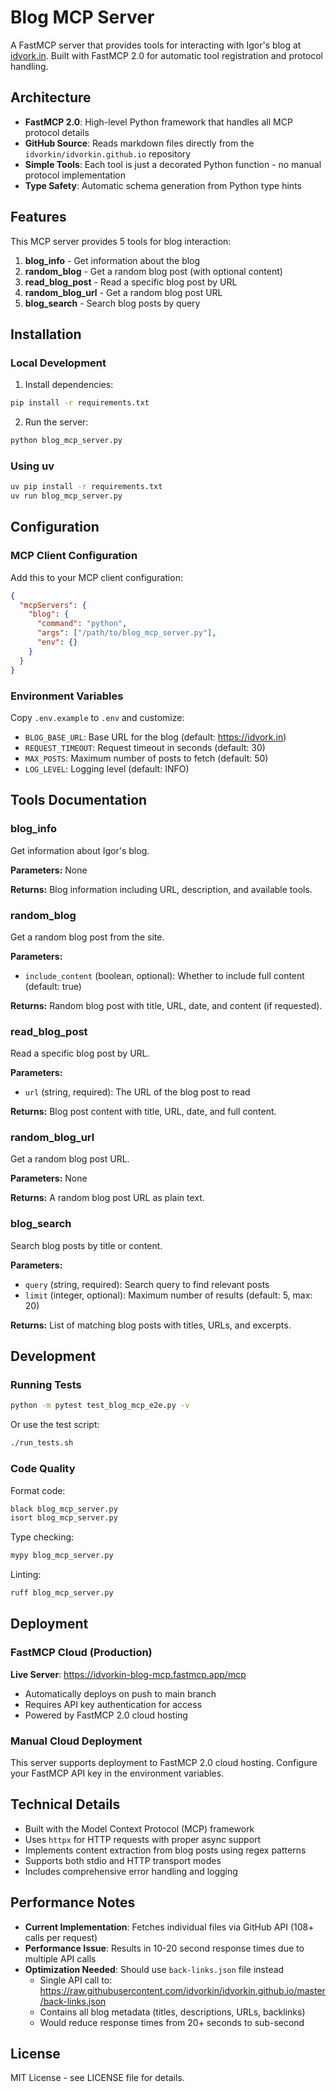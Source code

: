# Blog MCP Server

A FastMCP server that provides tools for interacting with Igor's blog at [idvork.in](https://idvork.in). Built with FastMCP 2.0 for automatic tool registration and protocol handling.

## Architecture

- **FastMCP 2.0**: High-level Python framework that handles all MCP protocol details
- **GitHub Source**: Reads markdown files directly from the `idvorkin/idvorkin.github.io` repository
- **Simple Tools**: Each tool is just a decorated Python function - no manual protocol implementation
- **Type Safety**: Automatic schema generation from Python type hints

## Features

This MCP server provides 5 tools for blog interaction:

1. **blog_info** - Get information about the blog
2. **random_blog** - Get a random blog post (with optional content)
3. **read_blog_post** - Read a specific blog post by URL
4. **random_blog_url** - Get a random blog post URL
5. **blog_search** - Search blog posts by query

## Installation

### Local Development

1. Install dependencies:

```bash
pip install -r requirements.txt
```

2. Run the server:

```bash
python blog_mcp_server.py
```

### Using uv

```bash
uv pip install -r requirements.txt
uv run blog_mcp_server.py
```

## Configuration

### MCP Client Configuration

Add this to your MCP client configuration:

```json
{
  "mcpServers": {
    "blog": {
      "command": "python",
      "args": ["/path/to/blog_mcp_server.py"],
      "env": {}
    }
  }
}
```

### Environment Variables

Copy `.env.example` to `.env` and customize:

- `BLOG_BASE_URL`: Base URL for the blog (default: https://idvork.in)
- `REQUEST_TIMEOUT`: Request timeout in seconds (default: 30)
- `MAX_POSTS`: Maximum number of posts to fetch (default: 50)
- `LOG_LEVEL`: Logging level (default: INFO)

## Tools Documentation

### blog_info

Get information about Igor's blog.

**Parameters:** None

**Returns:** Blog information including URL, description, and available tools.

### random_blog

Get a random blog post from the site.

**Parameters:**

- `include_content` (boolean, optional): Whether to include full content (default: true)

**Returns:** Random blog post with title, URL, date, and content (if requested).

### read_blog_post

Read a specific blog post by URL.

**Parameters:**

- `url` (string, required): The URL of the blog post to read

**Returns:** Blog post content with title, URL, date, and full content.

### random_blog_url

Get a random blog post URL.

**Parameters:** None

**Returns:** A random blog post URL as plain text.

### blog_search

Search blog posts by title or content.

**Parameters:**

- `query` (string, required): Search query to find relevant posts
- `limit` (integer, optional): Maximum number of results (default: 5, max: 20)

**Returns:** List of matching blog posts with titles, URLs, and excerpts.

## Development

### Running Tests

```bash
python -m pytest test_blog_mcp_e2e.py -v
```

Or use the test script:

```bash
./run_tests.sh
```

### Code Quality

Format code:

```bash
black blog_mcp_server.py
isort blog_mcp_server.py
```

Type checking:

```bash
mypy blog_mcp_server.py
```

Linting:

```bash
ruff blog_mcp_server.py
```

## Deployment

### FastMCP Cloud (Production)

**Live Server**: https://idvorkin-blog-mcp.fastmcp.app/mcp

- Automatically deploys on push to main branch
- Requires API key authentication for access
- Powered by FastMCP 2.0 cloud hosting

### Manual Cloud Deployment

This server supports deployment to FastMCP 2.0 cloud hosting. Configure your FastMCP API key in the environment variables.

## Technical Details

- Built with the Model Context Protocol (MCP) framework
- Uses `httpx` for HTTP requests with proper async support
- Implements content extraction from blog posts using regex patterns
- Supports both stdio and HTTP transport modes
- Includes comprehensive error handling and logging

## Performance Notes

- **Current Implementation**: Fetches individual files via GitHub API (108+ calls per request)
- **Performance Issue**: Results in 10-20 second response times due to multiple API calls
- **Optimization Needed**: Should use `back-links.json` file instead
  - Single API call to: https://raw.githubusercontent.com/idvorkin/idvorkin.github.io/master/back-links.json
  - Contains all blog metadata (titles, descriptions, URLs, backlinks)
  - Would reduce response times from 20+ seconds to sub-second

## License

MIT License - see LICENSE file for details.
